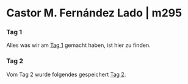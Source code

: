 # Castor M. Fernández Lado | m295
### Tag 1
Alles was wir am [Tag 1](./Tag1/) gemacht haben, ist hier zu finden.
### Tag 2
Vom Tag 2 wurde folgendes gespeichert [Tag 2](./Tag2/).
